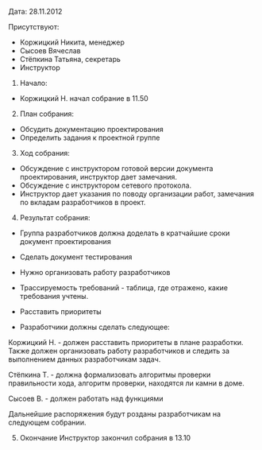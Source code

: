 Дата: 28.11.2012

Присутствуют:

  * Коржицкий Никита, менеджер
  * Сысоев Вячеслав
  * Стёпкина Татьяна, секретарь
  * Инструктор

1. Начало:

  * Коржицкий Н. начал собрание в 11.50

2. План собрания:

  * Обсудить документацию проектирования
  * Определить задания к проектной группе

3. Ход собрания:

  * Обсуждение с инструктором готовой версии документа проектирования, инструктор дает замечания.
  * Обсуждение с инструктором сетевого протокола.
  * Инструктор дает указания по поводу организации работ, замечания по вкладам разработчиков в проект.

4. Результат собрания:

  * Группа разработчиков должна доделать в кратчайшие сроки документ проектирования
  * Сделать документ тестирования
  * Нужно организовать работу разработчиков
  * Трассируемость требований - таблица, где отражено, какие требования учтены.
  * Расставить приоритеты

  * Разработчики должны сделать следующее:

Коржицкий Н. - должен расставить приоритеты в плане разработки. Также должен организовать работу разработчиков и следить за выполнением данных разработчикам задач.

Стёпкина Т. - должна формализовать алгоритмы проверки правильности хода, алгоритм проверки, находятся ли камни в доме.

Сысоев В. - должен работать над функциями

Дальнейшие распоряжения будут розданы разработчикам на следующем собрании.

5. Окончание
Инструктор закончил собрания в 13.10